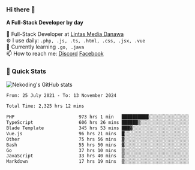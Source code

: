 ### Hi there 👋

**A Full-Stack Developer by day**

🔭 Full-Stack Developer at [Lintas Media Danawa](https://www.lintasmediadanawa.com/)  
⚙️ I use daily: `.php, .js, .ts, .html, .css, .jsx, .vue`  
🌱 Currently learning `.go, .java`  
📫 How to reach me: [Discord](https://discordapp.com/users/984448732999327766)  [Facebook](https://fb.me/tyvandi)  

### 🚀 Quick Stats  

![Nekoding's GitHub stats](https://github-readme-stats.vercel.app/api?username=nekoding&show_icons=true)

<!--START_SECTION:waka-->

```txt
From: 25 July 2021 - To: 13 November 2024

Total Time: 2,325 hrs 12 mins

PHP                        973 hrs 1 min   ██████████░░░░░░░░░░░░░░░   40.52 %
TypeScript                 606 hrs 26 mins ██████▒░░░░░░░░░░░░░░░░░░   25.26 %
Blade Template             345 hrs 53 mins ███▓░░░░░░░░░░░░░░░░░░░░░   14.41 %
Vue.js                     96 hrs 21 mins  █░░░░░░░░░░░░░░░░░░░░░░░░   04.01 %
Other                      75 hrs 56 mins  ▓░░░░░░░░░░░░░░░░░░░░░░░░   03.16 %
Bash                       55 hrs 50 mins  ▓░░░░░░░░░░░░░░░░░░░░░░░░   02.33 %
Go                         37 hrs 10 mins  ▒░░░░░░░░░░░░░░░░░░░░░░░░   01.55 %
JavaScript                 33 hrs 40 mins  ▒░░░░░░░░░░░░░░░░░░░░░░░░   01.40 %
Markdown                   17 hrs 19 mins  ▒░░░░░░░░░░░░░░░░░░░░░░░░   00.72 %
```

<!--END_SECTION:waka-->

<!--
**nekoding/nekoding** is a ✨ _special_ ✨ repository because its `README.md` (this file) appears on your GitHub profile.

Here are some ideas to get you started:

- 🔭 I’m currently working on ...
- 🌱 I’m currently learning ...
- 👯 I’m looking to collaborate on ...
- 🤔 I’m looking for help with ...
- 💬 Ask me about ...
- 📫 How to reach me: ...
- 😄 Pronouns: ...
- ⚡ Fun fact: ...
-->
